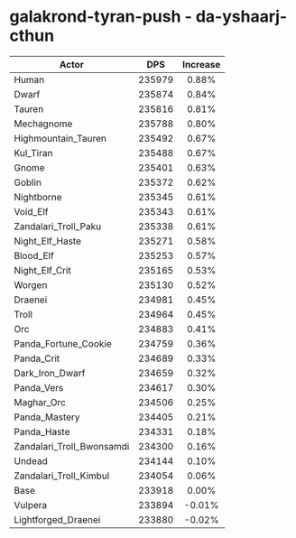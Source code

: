 # galakrond-tyran-push - da-yshaarj-cthun
| Actor | DPS | Increase |
|---|:---:|:---:|
|Human|235979|0.88%|
|Dwarf|235874|0.84%|
|Tauren|235816|0.81%|
|Mechagnome|235788|0.80%|
|Highmountain_Tauren|235492|0.67%|
|Kul_Tiran|235488|0.67%|
|Gnome|235401|0.63%|
|Goblin|235372|0.62%|
|Nightborne|235345|0.61%|
|Void_Elf|235343|0.61%|
|Zandalari_Troll_Paku|235338|0.61%|
|Night_Elf_Haste|235271|0.58%|
|Blood_Elf|235253|0.57%|
|Night_Elf_Crit|235165|0.53%|
|Worgen|235130|0.52%|
|Draenei|234981|0.45%|
|Troll|234964|0.45%|
|Orc|234883|0.41%|
|Panda_Fortune_Cookie|234759|0.36%|
|Panda_Crit|234689|0.33%|
|Dark_Iron_Dwarf|234659|0.32%|
|Panda_Vers|234617|0.30%|
|Maghar_Orc|234506|0.25%|
|Panda_Mastery|234405|0.21%|
|Panda_Haste|234331|0.18%|
|Zandalari_Troll_Bwonsamdi|234300|0.16%|
|Undead|234144|0.10%|
|Zandalari_Troll_Kimbul|234054|0.06%|
|Base|233918|0.00%|
|Vulpera|233894|-0.01%|
|Lightforged_Draenei|233880|-0.02%|
